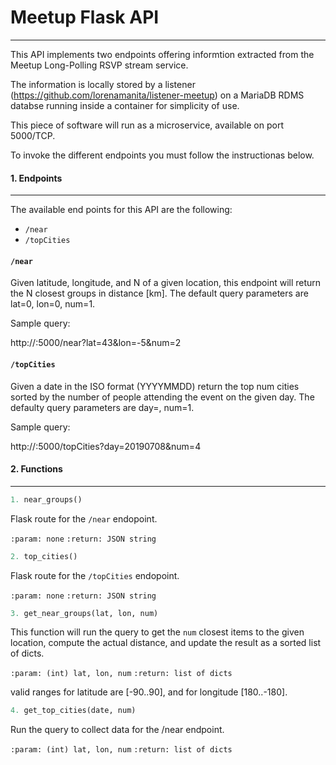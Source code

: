 # Meetup Flask API
---
This API implements two endpoints offering informtion extracted from the Meetup Long-Polling RSVP stream service. 

The information is locally stored by a listener (https://github.com/lorenamanita/listener-meetup) on a MariaDB RDMS databse running inside a container for simplicity of use.

This piece of software will run as a microservice, available on port 5000/TCP.

To invoke the different endpoints you must follow the instructionas below.

#### 1. Endpoints
---
The available end points for this API are the following:

* `/near`
* `/topCities`

#### `/near`
Given latitude, longitude, and N of a given location, this endpoint will return the N closest groups in distance [km]. The default query parameters are lat=0, lon=0, num=1.

Sample query:

http://<IP>:5000/near?lat=43&lon=-5&num=2

#### `/topCities`
Given a date in the ISO format (YYYYMMDD) return the top num cities sorted by the number of people attending the event on the given day. The defaulty query parameters are day=<today>, num=1.

Sample query:

http://<IP>:5000/topCities?day=20190708&num=4

#### 2. Functions
---
```python
1. near_groups()
```
Flask route for the `/near` endopoint.

`:param: none`
`:return: JSON string`

```python
2. top_cities()
```
Flask route for the `/topCities` endopoint.


`:param: none`
`:return: JSON string`



```python
3. get_near_groups(lat, lon, num)
```
This function will run the query to get the `num` closest items to the given location, compute the actual distance, and update the result as a sorted list of dicts.

`:param: (int) lat, lon, num`
`:return: list of dicts`

 valid ranges for latitude are [-90..90], and for longitude [180..-180].
 
```python
4. get_top_cities(date, num)
```
Run the query to collect data for the /near endpoint.

`:param: (int) lat, lon, num`
`:return: list of dicts`

